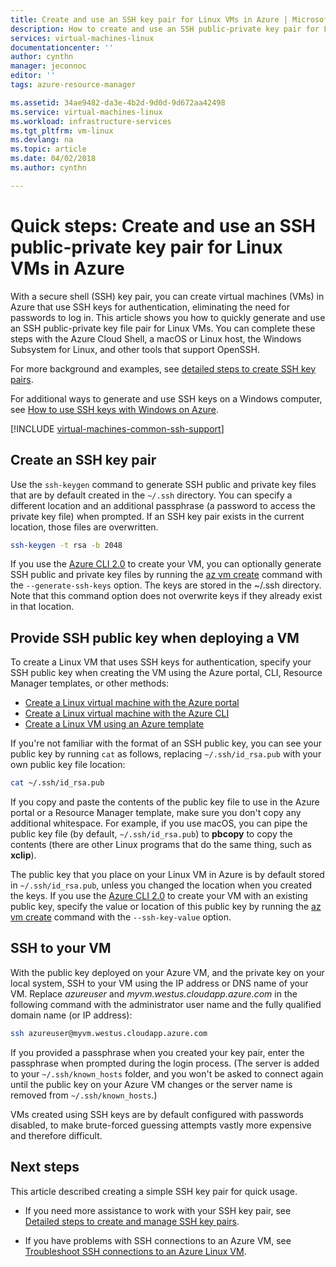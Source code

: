 ```yaml
---
title: Create and use an SSH key pair for Linux VMs in Azure | Microsoft Docs
description: How to create and use an SSH public-private key pair for Linux VMs in Azure to improve the security of the authentication process.
services: virtual-machines-linux
documentationcenter: ''
author: cynthn
manager: jeconnoc
editor: ''
tags: azure-resource-manager

ms.assetid: 34ae9482-da3e-4b2d-9d0d-9d672aa42498
ms.service: virtual-machines-linux
ms.workload: infrastructure-services
ms.tgt_pltfrm: vm-linux
ms.devlang: na
ms.topic: article
ms.date: 04/02/2018
ms.author: cynthn

---
```


# Quick steps: Create and use an SSH public-private key pair for Linux VMs in Azure
With a secure shell (SSH) key pair, you can create virtual machines (VMs) in Azure that use SSH keys for authentication, eliminating the need for passwords to log in. This article shows you how to quickly generate and use an SSH public-private key file pair for Linux VMs. You can complete these steps with the Azure Cloud Shell, a macOS or Linux host, the Windows Subsystem for Linux, and other tools that support OpenSSH. 

For more background and examples, see [detailed steps to create SSH key pairs](create-ssh-keys-detailed.md).

For additional ways to generate and use SSH keys on a Windows computer, see [How to use SSH keys with Windows on Azure](ssh-from-windows.md).

[!INCLUDE [virtual-machines-common-ssh-support](../../../includes/virtual-machines-common-ssh-support.md)]

## Create an SSH key pair
Use the `ssh-keygen` command to generate SSH public and private key files that are by default created in the `~/.ssh` directory. You can specify a different location and an additional passphrase (a password to access the private key file) when prompted. If an SSH key pair exists in the current location, those files are overwritten.

```bash
ssh-keygen -t rsa -b 2048
```

If you use the [Azure CLI 2.0](/cli/azure) to create your VM, you can optionally generate SSH public and private key files by running the [az vm create](/cli/azure/vm#az_vm_create) command with the `--generate-ssh-keys` option. The keys are stored in the ~/.ssh directory. Note that this command option does not overwrite keys if they already exist in that location.

## Provide SSH public key when deploying a VM
To create a Linux VM that uses SSH keys for authentication, specify your SSH public key when creating the VM using the Azure portal, CLI, Resource Manager templates, or other methods:

* [Create a Linux virtual machine with the Azure portal](quick-create-portal.md?toc=%2fazure%2fvirtual-machines%2flinux%2ftoc.json)
* [Create a Linux virtual machine with the Azure CLI](quick-create-cli.md?toc=%2fazure%2fvirtual-machines%2flinux%2ftoc.json)
* [Create a Linux VM using an Azure template](create-ssh-secured-vm-from-template.md?toc=%2fazure%2fvirtual-machines%2flinux%2ftoc.json)

If you're not familiar with the format of an SSH public key, you can see your public key by running `cat` as follows, replacing `~/.ssh/id_rsa.pub` with your own public key file location:

```bash
cat ~/.ssh/id_rsa.pub
```

If you copy and paste the contents of the public key file to use in the Azure portal or a Resource Manager template, make sure you don't copy any additional whitespace. For example, if you use macOS, you can pipe the public key file (by default, `~/.ssh/id_rsa.pub`) to **pbcopy** to copy the contents (there are other Linux programs that do the same thing, such as **xclip**).

The public key that you place on your Linux VM in Azure is by default stored in `~/.ssh/id_rsa.pub`, unless you changed the location when you created the keys. If you use the [Azure CLI 2.0](/cli/azure) to create your VM with an existing public key, specify the value or location of this public key by running the [az vm create](/cli/azure/vm#az_vm_create) command with the `--ssh-key-value` option. 

## SSH to your VM
With the public key deployed on your Azure VM, and the private key on your local system, SSH to your VM using the IP address or DNS name of your VM. Replace *azureuser* and *myvm.westus.cloudapp.azure.com* in the following command with the administrator user name and the fully qualified domain name (or IP address):

```bash
ssh azureuser@myvm.westus.cloudapp.azure.com
```

If you provided a passphrase when you created your key pair, enter the passphrase when prompted during the login process. (The server is added to your `~/.ssh/known_hosts` folder, and you won't be asked to connect again until the public key on your Azure VM changes or the server name is removed from `~/.ssh/known_hosts`.)

VMs created using SSH keys are by default configured with passwords disabled, to make brute-forced guessing attempts vastly more expensive and therefore difficult. 

## Next steps

This article described creating a simple SSH key pair for quick usage. 

* If you need more assistance to work with your SSH key pair, see [Detailed steps to create and manage SSH key pairs](create-ssh-keys-detailed.md).

* If you have problems with SSH connections to an Azure VM, see [Troubleshoot SSH connections to an Azure Linux VM](troubleshoot-ssh-connection.md).


